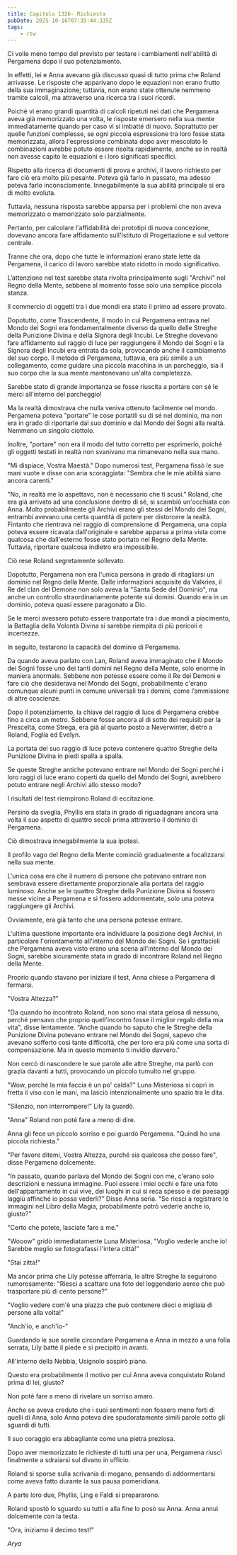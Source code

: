 ```yaml
---
title: Capitolo 1326- Richiesta
pubDate: 2025-10-16T07:35:44.335Z
tags:
    - rtw
---
```



Ci volle meno tempo del previsto per testare i cambiamenti nell'abilità di Pergamena dopo il suo potenziamento.


In effetti, lei e Anna avevano già discusso quasi di tutto prima che Roland arrivasse. Le risposte che apparivano dopo le equazioni non erano frutto della sua immaginazione; tuttavia, non erano state ottenute nemmeno tramite calcoli, ma attraverso una ricerca tra i suoi ricordi.


Poiché vi erano grandi quantità di calcoli ripetuti nei dati che Pergamena aveva già memorizzato una volta, le risposte emersero nella sua mente immediatamente quando per caso vi si imbatté di nuovo. Soprattutto per quelle funzioni complesse, se ogni piccola espressione tra loro fosse stata memorizzata, allora l'espressione combinata dopo aver mescolato le combinazioni avrebbe potuto essere risolta rapidamente, anche se in realtà non avesse capito le equazioni e i loro significati specifici.


Rispetto alla ricerca di documenti di prova e archivi, il lavoro richiesto per fare ciò era molto più pesante. Poteva già farlo in passato, ma adesso poteva farlo inconsciamente. Innegabilmente la sua abilità principale si era di molto evoluta.


Tuttavia, nessuna risposta sarebbe apparsa per i problemi che non aveva memorizzato o memorizzato solo parzialmente.


Pertanto, per calcolare l'affidabilità dei prototipi di nuova concezione, dovevano ancora fare affidamento sull'Istituto di Progettazione e sul vettore centrale.


Tranne che ora, dopo che tutte le informazioni erano state lette da Pergamena, il carico di lavoro sarebbe stato ridotto in modo significativo.


L’attenzione nel test sarebbe stata rivolta principalmente sugli "Archivi" nel Regno della Mente, sebbene al momento fosse solo una semplice piccola stanza.


Il commercio di oggetti tra i due mondi era stato il primo ad essere provato.


Dopotutto, come Trascendente, il modo in cui Pergamena entrava nel Mondo dei Sogni era fondamentalmente diverso da quello delle Streghe della Punizione Divina e della Signora degli Incubi. Le Streghe dovevano fare affidamento sul raggio di luce per raggiungere il Mondo dei Sogni e la Signora degli Incubi era entrata da sola, provocando anche il cambiamento del suo corpo. Il metodo di Pergamena, tuttavia, era più simile a un collegamento, come guidare una piccola macchina in un parcheggio, sia il suo corpo che la sua mente mantenevano un'alta completezza.


Sarebbe stato di grande importanza se fosse riuscita a portare con sé le merci all'interno del parcheggio!


Ma la realtà dimostrava che nulla veniva ottenuto facilmente nel mondo. Pergamena poteva "portare" le cose portatili su di sé nel dominio, ma non era in grado di riportarle dal suo dominio e dal Mondo dei Sogni alla realtà. Nemmeno un singolo ciottolo.


Inoltre, "portare" non era il modo del tutto corretto per esprimerlo, poiché gli oggetti testati in realtà non svanivano ma rimanevano nella sua mano.


"Mi dispiace, Vostra Maestà." Dopo numerosi test, Pergamena fissò le sue mani vuote e disse con aria scoraggiata: "Sembra che le mie abilità siano ancora carenti."


"No, in realtà me lo aspettavo, non è necessario che ti scusi." Roland, che era già arrivato ad una conclusione dentro di sé, si scambiò un'occhiata con Anna. Molto probabilmente gli Archivi erano gli stessi del Mondo dei Sogni, entrambi avevano una certa quantità di potere per distorcere la realtà. Fintanto che rientrava nel raggio di comprensione di Pergamena, una copia poteva essere ricavata dall'originale e sarebbe apparsa a prima vista come qualcosa che dall'esterno fosse stato portato nel Regno della Mente. Tuttavia, riportare qualcosa indietro era impossibile.


Ciò rese Roland segretamente sollevato.


Dopotutto, Pergamena non era l'unica persona in grado di ritagliarsi un dominio nel Regno della Mente. Dalle informazioni acquisite da Valkries, il Re del clan del Demone non solo aveva la "Santa Sede del Dominio", ma anche un controllo straordinariamente potente sui domini. Quando era in un dominio, poteva quasi essere paragonato a Dio.


Se le merci avessero potuto essere trasportate tra i due mondi a piacimento, la Battaglia della Volontà Divina si sarebbe riempita di più pericoli e incertezze.


In seguito, testarono la capacità del dominio di Pergamena.


Da quando aveva parlato con Lan, Roland aveva immaginato che il Mondo dei Sogni fosse uno dei tanti domini nel Regno della Mente, solo enorme in maniera anormale. Sebbene non potesse essere come il Re dei Demoni e fare ciò che desiderava nel Mondo dei Sogni, probabilmente c'erano comunque alcuni punti in comune universali tra i domini, come l’ammissione di altre coscienze.


Dopo il potenziamento, la chiave del raggio di luce di Pergamena crebbe fino a circa un metro. Sebbene fosse ancora al di sotto dei requisiti per la Prescelta, come Strega, era già al quarto posto a Neverwinter, dietro a Roland, Foglia ed Evelyn.


La portata del suo raggio di luce poteva contenere quattro Streghe della Punizione Divina in piedi spalla a spalla.


Se queste Streghe antiche potevano entrare nel Mondo dei Sogni perché i loro raggi di luce erano coperti da quello del Mondo dei Sogni, avrebbero potuto entrare negli Archivi allo stesso modo?


I risultati del test riempirono Roland di eccitazione.


Persino da sveglia, Phyllis era stata in grado di riguadagnare ancora una volta il suo aspetto di quattro secoli prima attraverso il dominio di Pergamena.


Ciò dimostrava innegabilmente la sua ipotesi.


Il profilo vago del Regno della Mente cominciò gradualmente a focalizzarsi nella sua mente.


L'unica cosa era che il numero di persone che potevano entrare non sembrava essere direttamente proporzionale alla portata del raggio luminoso. Anche se le quattro Streghe della Punizione Divina si fossero messe vicine a Pergamena e si fossero addormentate, solo una poteva raggiungere gli Archivi.


Ovviamente, era già tanto che una persona potesse entrare.


L'ultima questione importante era individuare la posizione degli Archivi, in particolare l'orientamento all'interno del Mondo dei Sogni. Se i grattacieli che Pergamena aveva visto erano una scena all'interno del Mondo dei Sogni, sarebbe sicuramente stata in grado di incontrare Roland nel Regno della Mente.


Proprio quando stavano per iniziare il test, Anna chiese a Pergamena di fermarsi.


"Vostra Altezza?"


"Da quando ho incontrato Roland, non sono mai stata gelosa di nessuno, perché pensavo che proprio quell'incontro fosse il miglior regalo della mia vita", disse lentamente. “Anche quando ho saputo che le Streghe della Punizione Divina potevano entrare nel Mondo dei Sogni, sapevo che avevano sofferto così tante difficoltà, che per loro era più come una sorta di compensazione. Ma in questo momento ti invidio davvero."


Non cercò di nascondere le sue parole alle altre Streghe, ma parlò con grazia davanti a tutti, provocando un piccolo tumulto nel gruppo.


"Wow, perché la mia faccia è un po' calda?" Luna Misteriosa si coprì in fretta il viso con le mani, ma lasciò intenzionalmente uno spazio tra le dita.


"Silenzio, non interrompere!" Lily la guardò.


"Anna" Roland non poté fare a meno di dire.


Anna gli fece un piccolo sorriso e poi guardò Pergamena. "Quindi ho una piccola richiesta."


"Per favore ditemi, Vostra Altezza, purché sia qualcosa che posso fare", disse Pergamena dolcemente.


“In passato, quando parlava del Mondo dei Sogni con me, c'erano solo descrizioni e nessuna immagine. Puoi essere i miei occhi e fare una foto dell'appartamento in cui vive, dei luoghi in cui si reca spesso e dei paesaggi laggiù affinché io possa vederli?” Disse Anna seria. "Se riesci a registrare le immagini nel Libro della Magia, probabilmente potrò vederle anche io, giusto?"


"Certo che potete, lasciate fare a me."


"Wooow" gridò immediatamente Luna Misteriosa, "Voglio vederle anche io! Sarebbe meglio se fotografassi l'intera città!”


"Stai zitta!"


Ma ancor prima che Lily potesse afferrarla, le altre Streghe la seguirono rumorosamente: "Riesci a scattare una foto del leggendario aereo che può trasportare più di cento persone?"


"Voglio vedere com'è una piazza che può contenere dieci o migliaia di persone alla volta!"


"Anch'io, e anch'io-"


Guardando le sue sorelle circondare Pergamena e Anna in mezzo a una folla serrata, Lily batté il piede e si precipitò in avanti.


All'interno della Nebbia, Usignolo sospirò piano.


Questo era probabilmente il motivo per cui Anna aveva conquistato Roland prima di lei, giusto?


Non poté fare a meno di rivelare un sorriso amaro.


Anche se aveva creduto che i suoi sentimenti non fossero meno forti di quelli di Anna, solo Anna poteva dire spudoratamente simili parole sotto gli sguardi di tutti.


Il suo coraggio era abbagliante come una pietra preziosa.


Dopo aver memorizzato le richieste di tutti una per una, Pergamena riuscì finalmente a sdraiarsi sul divano in ufficio.


Roland si sporse sulla scrivania di mogano, pensando di addormentarsi come aveva fatto durante la sua pausa pomeridiana.


A parte loro due, Phyllis, Ling e Faldi si prepararono.


Roland spostò lo sguardo su tutti e alla fine lo posò su Anna. Anna annuì dolcemente con la testa.


"Ora, iniziamo il decimo test!"


<em>Arya</em>




                                


                                



